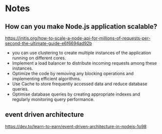 # Notes

## How can you make Node.js application scalable?

<https://initjs.org/how-to-scale-a-node-api-for-millions-of-requests-per-second-the-ultimate-guide-e6f6694ad92b>

- you can use clustering to create multiple instances of the application running on different cores.
- Implement a load balancer to distribute incoming requests among these instances.
- Optimize the code by removing any blocking operations and implementing efficient algorithms.
- Use Cache to store frequently accessed data and reduce database queries.
- Optimise database queries by creating appropriate indexes and regularly monitoring query performance.

## event driven architecture

<https://dev.to/learn-to-earn/event-driven-architecture-in-nodejs-1o98>
